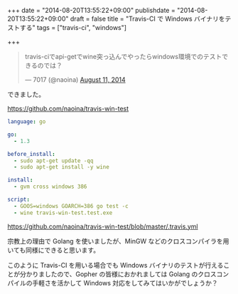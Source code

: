+++
date = "2014-08-20T13:55:22+09:00"
publishdate = "2014-08-20T13:55:22+09:00"
draft = false
title = "Travis-CI で Windows バイナリをテストする"
tags = ["travis-ci", "windows"]

+++

<blockquote class="twitter-tweet" lang="en"><p>travis-ciでapi-getでwine突っ込んでやったらwindows環境でのテストできるのでは？</p>&mdash; 7017 (@naoina) <a href="https://twitter.com/naoina/statuses/498832759981240321">August 11, 2014</a></blockquote>
<script async src="//platform.twitter.com/widgets.js" charset="utf-8"></script>

できました。

https://github.com/naoina/travis-win-test

```yaml
language: go

go:
  - 1.3

before_install:
  - sudo apt-get update -qq
  - sudo apt-get install -y wine

install:
  - gvm cross windows 386

script:
  - GOOS=windows GOARCH=386 go test -c
  - wine travis-win-test.test.exe
```

https://github.com/naoina/travis-win-test/blob/master/.travis.yml

宗教上の理由で Golang を使いましたが、MinGW などのクロスコンパイラを用いても同様にできると思います。
 
このように Travis-CI を用いる場合でも Windows バイナリのテストが行えることが分かりましたので、Gopher の皆様におかれましては Golang のクロスコンパイルの手軽さを活かして Windows 対応をしてみてはいかがでしょうか？
